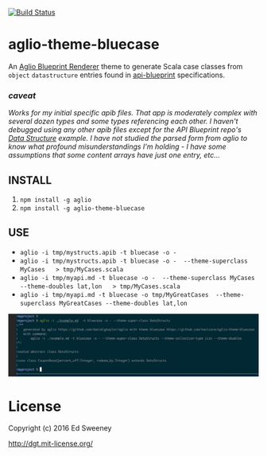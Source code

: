 [![Build Status](https://travis-ci.org/navicore/aglio-theme-bluecase.svg?branch=unittests)](https://travis-ci.org/navicore/aglio-theme-bluecase)
# aglio-theme-bluecase
An [Aglio Blueprint Renderer](https://github.com/danielgtaylor/aglio) theme to generate Scala case classes from `object` `datastructure` entries found in [api-blueprint](https://apiblueprint.org) specifications.

### *caveat*
*Works for my initial specific apib files.  That app is moderately complex with several dozen types and some types referencing each other.  I haven't debugged using any other apib files except for the API Blueprint repo's [Data Structure](https://github.com/apiaryio/api-blueprint/blob/master/examples/10.%20Data%20Structures.md) example.*
*I have not studied the parsed form from aglio to know what profound misunderstandings I'm holding - I have some assumptions that some content arrays have just one entry, etc...*

## INSTALL
1. `npm install -g aglio`
2. `npm install -g aglio-theme-bluecase`

## USE

* `aglio -i tmp/mystructs.apib -t bluecase -o -`
* `aglio -i tmp/mystructs.apib -t bluecase -o -  --theme-superclass MyCases   > tmp/MyCases.scala`
* `aglio -i tmp/myapi.md -t bluecase -o -  --theme-superclass MyCases --theme-doubles lat,lon   > tmp/MyCases.scala`
* `aglio -i tmp/myapi.md -t bluecase -o tmp/MyGreatCases  --theme-superclass MyGreatCases --theme-doubles lat,lon`

![example image](screen.png)

License
=======
Copyright (c) 2016 Ed Sweeney

http://dgt.mit-license.org/

